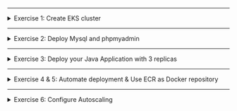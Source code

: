 </details>

******

<details>
<summary>Exercise 1: Create EKS cluster </summary>
 <br />

- First you need to install eksctl command line tool locally. See the installation guide here: https://docs.aws.amazon.com/eks/latest/userguide/eksctl.html

**Steps**
```sh
# create cluster with 3 EC2 instances and store access configuration to cluster in kubeconfig.my-cluster.yaml file 
eksctl create cluster --name=my-cluster --nodes=3 --kubeconfig=./kubeconfig.my-cluster.yaml

# create fargate profile in the cluster. It will apply for all K8s components in my-app namespace
eksctl create fargateprofile \
    --cluster my-cluster \
    --name my-fargate-profile \
    --namespace my-app

# point kubectl to your cluster - use absolute path to kubeconfigfile
export KUBECONFIG={absolute-path}/kubeconfig.my-cluster.yaml

# validate cluster is accessible and nodes and fargate profile created
kubectl get node
eksctl get fargateprofile --cluster my-cluster

```

</details>

******

<details>
<summary>Exercise 2: Deploy Mysql and phpmyadmin </summary>
 <br />

**General notes**
- All the k8s manifest files for the exercise are in "k8s-deployment" folder, so:
```sh
# clone this repository locally
git clone git@gitlab.com:devops-bootcamp3/bootcamp-java-mysql.git

# check out the solutions branch
git checkout feature/solutions

# change to k8s-deployment folder
cd k8s-deployment

```

- Mysql Chart link: 
https://github.com/bitnami/charts/tree/master/bitnami/mysql 

```sh
# install Mysql chart 
helm repo add bitnami https://charts.bitnami.com/bitnami
helm install my-release bitnami/mysql -f mysql-chart-values-eks.yaml --version 8.8.6
# Note that chart version version 8.8.8+ has a bug setting the db user password incorrectly, which affects EKS installation: https://giters.com/bitnami/charts/issues/8557, that's why we are installing an older version. 


# deploy phpmyadmin with its configuration for Mysql DB access
kubectl apply -f db-config.yaml
kubectl apply -f db-secret.yaml
kubectl apply -f phpmyadmin.yaml

# access phpmyadmin and login to mysql db
kubectl port forward svc/phpmyadmin-service 8081:8081

# access in browser on
localhost:8081

# login with one of these 2 credentials
"my-user" : "my-pass"
"root" : "secret-root-pass"

```

</details>

******

<details>
<summary>Exercise 3: Deploy your Java Application with 3 replicas </summary>
 <br />

**Steps**
```sh

# Create namespace my-app to deploy our java application, because we are deploying java-app with fargate profile. And fargate profile we create applies for my-app namespace. 
kubectl create namespace my-app

# We now have to create all configuration and secrets for our java app in the my-app namespace

# Create my-registry-key secret to pull image 
DOCKER_REGISTRY_SERVER=docker.io
DOCKER_USER=your dockerID, same as for `docker login`
DOCKER_EMAIL=your dockerhub email, same as for `docker login`
DOCKER_PASSWORD=your dockerhub pwd, same as for `docker login`

kubectl create secret -n my-app docker-registry my-registry-key \
--docker-server=$DOCKER_REGISTRY_SERVER \
--docker-username=$DOCKER_USER \
--docker-password=$DOCKER_PASSWORD \
--docker-email=$DOCKER_EMAIL


# Again from k8s-deployment folder, execute following commands. By adding the my-app namespace, these components will be created with Fargate profile
kubectl apply -f db-secret.yaml -n my-app
kubectl apply -f db-config.yaml -n my-app
kubectl apply -f java-app.yaml -n my-app

```

</details>

******

<details>
<summary>Exercise 4 & 5: Automate deployment & Use ECR as Docker repository </summary>
 <br />

**Current cluster setup**

At this point, you already have an EKS cluster, where: 
- Mysql chart is deployed and phpmyadmin is running too
- my-app namespace was created
- db-config and db-secret were created in the my-app namspace for the java-app
- my-registry-key secret was created to fetch image from docker-hub
- your java app is also running 

**Steps to automate deployment for existing setup**
```sh
# Create a docker registry secret for ECR
DOCKER_REGISTRY_SERVER=your ECR registry server
DOCKER_USER=your dockerID, same as for `docker login`
DOCKER_EMAIL=your dockerhub email, same as for `docker login`
DOCKER_PASSWORD=your dockerhub pwd, same as for `docker login`

kubectl create secret -n my-app docker-registry my-ecr-registry-key \
--docker-server=$DOCKER_REGISTRY_SERVER \
--docker-username=$DOCKER_USER \
--docker-password=$DOCKER_PASSWORD \
--docker-email=$DOCKER_EMAIL

# Create Jenkins pipeline using the Jenkinsfile in k8s-deployment folder

```

**Configure access credentials in Jenkins**

Before the pipeline can run, you will have to configure following in Jenkins:
- install aws-cli inside Jenkins container
- install kubectl inside Jenkins container
- Create Jenkins credentials for ECR that Jenkins will use to push images
- Create Jenkins credentials for AWS that Jenkins will use to access the EKS cluster 
- Create Secret data as Jenkins credentials with Kind: _"secret text"_ and credential ids: _"db_user"_, _"db_pass"_, _"db_name"_, _"db_root_pass"_ that Jenkins will use to set secret data values

_You learn how to do this in the K8s on AWS module_

</details>

******

<details>
<summary>Exercise 6: Configure Autoscaling </summary>
 <br />

You learn how to scale the cluster up and down in the **_Kubernetes on AWS_** module, video **_3 - Configure Autoscaling in EKS cluster_**



